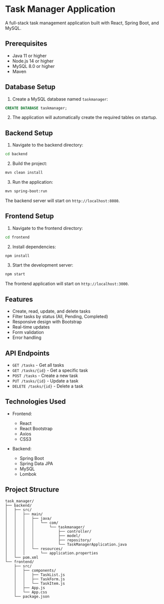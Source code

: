 # Task Manager Application

A full-stack task management application built with React, Spring Boot, and MySQL.

## Prerequisites

- Java 11 or higher
- Node.js 14 or higher
- MySQL 8.0 or higher
- Maven

## Database Setup

1. Create a MySQL database named `taskmanager`:
```sql
CREATE DATABASE taskmanager;
```

2. The application will automatically create the required tables on startup.

## Backend Setup

1. Navigate to the backend directory:
```bash
cd backend
```

2. Build the project:
```bash
mvn clean install
```

3. Run the application:
```bash
mvn spring-boot:run
```

The backend server will start on `http://localhost:8080`.

## Frontend Setup

1. Navigate to the frontend directory:
```bash
cd frontend
```

2. Install dependencies:
```bash
npm install
```

3. Start the development server:
```bash
npm start
```

The frontend application will start on `http://localhost:3000`.

## Features

- Create, read, update, and delete tasks
- Filter tasks by status (All, Pending, Completed)
- Responsive design with Bootstrap
- Real-time updates
- Form validation
- Error handling

## API Endpoints

- `GET /tasks` - Get all tasks
- `GET /tasks/{id}` - Get a specific task
- `POST /tasks` - Create a new task
- `PUT /tasks/{id}` - Update a task
- `DELETE /tasks/{id}` - Delete a task

## Technologies Used

- Frontend:
  - React
  - React Bootstrap
  - Axios
  - CSS3

- Backend:
  - Spring Boot
  - Spring Data JPA
  - MySQL
  - Lombok

## Project Structure

```
task_manager/
├── backend/
│   ├── src/
│   │   ├── main/
│   │   │   ├── java/
│   │   │   │   └── com/
│   │   │   │       └── taskmanager/
│   │   │   │           ├── controller/
│   │   │   │           ├── model/
│   │   │   │           ├── repository/
│   │   │   │           └── TaskManagerApplication.java
│   │   │   └── resources/
│   │   │       └── application.properties
│   └── pom.xml
└── frontend/
    ├── src/
    │   ├── components/
    │   │   ├── TaskList.js
    │   │   ├── TaskForm.js
    │   │   └── TaskItem.js
    │   ├── App.js
    │   └── App.css
    └── package.json
``` 